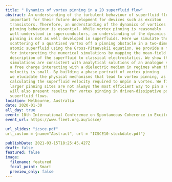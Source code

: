 ```yaml
---
title: " Dynamics of vortex pinning in a 2D superfluid flow"
abstract: An understanding of the turbulent behaviour of superfluid flow is
  important for their future development for devices such as exciton
  transistors. Therefore, an understanding of the dynamics of vortices and their
  pinning behaviour is essential. While vortex pinning is reasonably
  well-understood in superconductors, an understanding of the dynamics of vortex
  pinning is not as well developed in superfluids. Here we simulate the
  scattering of a quantised vortex off a pinning obstacle in a two-dimensional
  atomic superfluid using the Gross-Pitaevskii equation. We provide a framework
  for interpreting the numerical simulations by mapping the mean-field
  description of the superfluid to classical electrostatics. We show that our
  simulations are consistent with analytical solutions of an analogue system of
  a free charge interacting with a dielectric medium in regimes when the flow
  velocity is small. By building a phase portrait of vortex pinning
  we elucidate the physical mechanisms that lead to vortex pinning, as well as
  calculating the superfluid velocity required to unpin a vortex. We find that
  larger pinning sites are not always the most efficient way to pin a vortex. We
  will also present results for vortex pinning in driven-dissipative polariton
  superfluid flows.
location: Melbourne, Australia
date: 2020-01-30
all_day: true
event: 10th International Conference on Spontaneous Coherence in Excitonic Systems
event_url: https://www.fleet.org.au/icsce/

url_slides: "icsce.pdf"
url_custom = {name="Abstract", url = "ICSCE10-stockdale.pdf"}

publishDate: 2021-03-15T18:25:45.427Z
draft: false
featured: false
image:
  filename: featured
  focal_point: Smart
  preview_only: false
---
```

